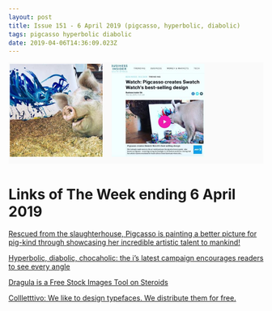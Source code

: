 ```yaml
---
layout: post
title: Issue 151 - 6 April 2019 (pigcasso, hyperbolic, diabolic)
tags: pigcasso hyperbolic diabolic
date: 2019-04-06T14:36:09.023Z
---
```

![Pigcasso](/assets/uploads/issue-151.png "Pigcasso")

# Links of The Week ending 6 April 2019

<a href="https://www.instagram.com/pigcassohoghero" target="_blank">Rescued from the slaughterhouse, Pigcasso is painting a better picture for pig-kind through showcasing her incredible artistic talent to mankind!</a>

<a href="https://www.itsnicethat.com/news/i-news-see-every-angle-campaign-illustration-250319" target="_blank">Hyperbolic, diabolic, chocaholic: the i’s latest campaign encourages readers to see every angle</a>

<a href="https://dragula.teamxenox.com/" target="_blank">Dragula is a Free Stock Images Tool on Steroids</a>

<a href="http://collletttivo.it/" target="_blank">Collletttivo: We like to design typefaces. We distribute them for free. </a>